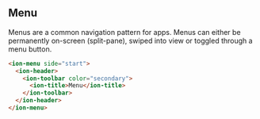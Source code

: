 ## Menu

Menus are a common navigation pattern for apps. Menus can either be permanently on-screen (split-pane), swiped into view or toggled through a menu button.

```html
<ion-menu side="start">
  <ion-header>
    <ion-toolbar color="secondary">
      <ion-title>Menu</ion-title>
    </ion-toolbar>
  </ion-header>
</ion-menu>
```